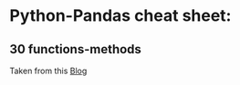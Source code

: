
# Python-Pandas cheat sheet:
## 30 functions-methods 

Taken from this [Blog](https://jyoti05iitd.medium.com/python-pandas-cheat-sheet-30-functions-methods-b1176f2e37da)
